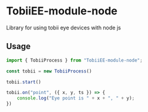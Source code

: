 # TobiiEE-module-node

Library for using tobii eye devices with node js

## Usage

```js
import { TobiiProcess } from "TobiiEE-module-node";

const tobii = new TobiiProcess()

tobii.start()

tobii.on("point", ({ x, y, ts }) => {
    console.log("Eye point is " + x + ", " + y);
})
```
